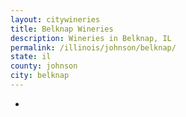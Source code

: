 ```yaml
---
layout: citywineries
title: Belknap Wineries
description: Wineries in Belknap, IL
permalink: /illinois/johnson/belknap/
state: il
county: johnson
city: belknap
---
```

-
